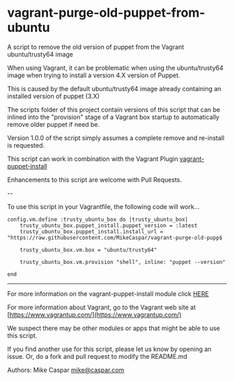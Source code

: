 # vagrant-purge-old-puppet-from-ubuntu

A script to remove the old version of puppet from the Vagrant ubuntu/trusty64 image

When using Vagrant, it can be problematic when using the ubuntu/trusty64 image when trying to install a version 4.X version of Puppet.

This is caused by the default ubuntu/trusty64 image already containing an installed version of puppet (3.X)

The scripts folder of this project contain versions of this script that can be inlined into the "provision" stage of a Vagrant box startup to automatically remove older puppet if need be.

Version 1.0.0 of the script simply assumes a complete remove and re-install is requested.

This script can work in combination with the Vagrant Plugin [vagrant-puppet-install](https://github.com/petems/vagrant-puppet-install)

Enhancements to this script are welcome with Pull Requests.

--

 To use this script in your Vagrantfile, the following code will work...

 ```
 config.vm.define :trusty_ubuntu_box do |trusty_ubuntu_box|
     trusty_ubuntu_box.puppet_install.puppet_version = :latest
     trusty_ubuntu_box.puppet_install.install_url = "https://raw.githubusercontent.com/MikeCaspar/vagrant-purge-old-pupp$

     trusty_ubuntu_box.vm.box = "ubuntu/trusty64"

     trusty_ubuntu_box.vm.provision "shell", inline: "puppet --version"

 end

 ```
---
For more information on the vagrant-puppet-install module click [HERE](https://github.com/petems/vagrant-puppet-install)

For more information about Vagrant, go to the Vagrant web site at [https://www.vagrantup.com/](https://www.vagrantup.com/)

We suspect there may be other modules or apps that might be able to use this script.

If you find another use for this script, please let us know by opening an issue. Or, do a fork and pull request to modify the README.md


Authors:
Mike Caspar <mike@caspar.com>

